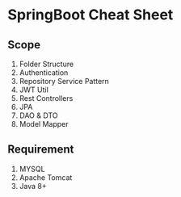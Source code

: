 # SpringBoot Cheat Sheet

## Scope

1) Folder Structure 
2) Authentication
3) Repository Service Pattern 
4) JWT Util
5) Rest Controllers
6) JPA 
7) DAO & DTO
8) Model Mapper


## Requirement
1) MYSQL
2) Apache Tomcat
3) Java 8+

